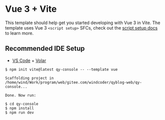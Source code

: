 # Vue 3 + Vite

This template should help get you started developing with Vue 3 in Vite. The template uses Vue 3 `<script setup>` SFCs, check out the [script setup docs](https://v3.vuejs.org/api/sfc-script-setup.html#sfc-script-setup) to learn more.

## Recommended IDE Setup

- [VS Code](https://code.visualstudio.com/) + [Volar](https://marketplace.visualstudio.com/items?itemName=Vue.volar)


```shell
$ npm init vite@latest qy-console -- --template vue

Scaffolding project in /home/wind/Work/program/web/gitee.com/windcoder/qyblog-web/qy-console...

Done. Now run:

$ cd qy-console
$ npm install
$ npm run dev
```